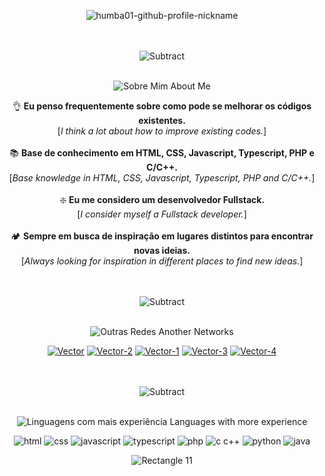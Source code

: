 <div align="center">
  
  ![humba01-github-profile-nickname](https://user-images.githubusercontent.com/59739253/232824805-c81720f6-1699-4dbf-b62f-923408925aa9.png)

  <br><br> ![Subtract](https://user-images.githubusercontent.com/59739253/235328997-00f421ee-7c2e-4dfb-9ad7-8089850b61cc.png) <br><br>

  ![Sobre Mim  About Me](https://user-images.githubusercontent.com/59739253/235323128-3f8d61e9-cc1a-4c4a-891f-831d142b615a.png)
  
  👌 **Eu penso frequentemente sobre como pode se melhorar os códigos existentes.** <br> [_I think a lot about how to improve existing codes._] <br><br>
  📚 **Base de conhecimento em HTML, CSS, Javascript, Typescript, PHP e C/C++.** <br> [_Base knowledge in HTML, CSS, Javascript, Typescript, PHP and C/C++._] <br><br>
  ❇️ **Eu me considero um desenvolvedor Fullstack.** <br> [_I consider myself a Fullstack developer._] <br><br>
  🏕️ **Sempre em busca de inspiração em lugares distintos para encontrar novas ideias.** <br> [_Always looking for inspiration in different places to find new ideas._]
  
  <br><br> ![Subtract](https://user-images.githubusercontent.com/59739253/235328997-00f421ee-7c2e-4dfb-9ad7-8089850b61cc.png) <br><br>
  
  ![Outras Redes  Another Networks](https://user-images.githubusercontent.com/59739253/235328132-aca437fc-165c-4427-9f6e-fe4020db755e.png)
  
  [![Vector](https://user-images.githubusercontent.com/59739253/235328148-97ba410f-54ea-4f2e-800f-e248039cb7b4.png)](https://www.npmjs.com/~humba01)
  [![Vector-2](https://user-images.githubusercontent.com/59739253/235328152-21cec55c-a22d-45b6-a352-59c55f829648.png)](https://gitlab.com/Humba01)
  [![Vector-1](https://user-images.githubusercontent.com/59739253/235328157-590a6249-0ae0-4440-a273-780c31bc2dc9.png)](https://twitter.com/Humba01D)
  [![Vector-3](https://user-images.githubusercontent.com/59739253/235328161-f24f6e4d-8908-4471-b8b6-efe0ad981793.png)](https://www.reddit.com/user/Humba01Dev)
  [![Vector-4](https://user-images.githubusercontent.com/59739253/235328163-a2b311aa-40c4-41d0-9c57-9f2482e6704d.png)](http://mailto:humbandroid@gmail.com)
  
  <br><br> ![Subtract](https://user-images.githubusercontent.com/59739253/235328997-00f421ee-7c2e-4dfb-9ad7-8089850b61cc.png) <br><br>
 
  ![Linguagens com mais experiência  Languages ​​with more experience](https://user-images.githubusercontent.com/59739253/235323242-ac8a8a01-ef12-4a75-b63d-16c3fb450053.png)

  ![html](https://user-images.githubusercontent.com/59739253/235323260-1f8b3e62-4ebe-4a4c-84d7-d43065a6dfda.png)
  ![css](https://user-images.githubusercontent.com/59739253/235323262-83d71139-4feb-4998-bba1-15a6f85de52e.png)
  ![javascript](https://user-images.githubusercontent.com/59739253/235323266-eb3c505c-2b5f-4fcd-b9ce-114c3814a85d.png)
  ![typescript](https://user-images.githubusercontent.com/59739253/235323277-8fbed0a9-4f3d-4f8a-b3ce-6e5f03500770.png)
  ![php](https://user-images.githubusercontent.com/59739253/235323289-12913aef-833c-4440-96dd-16b0c81cad2f.png)
  ![c   c++](https://user-images.githubusercontent.com/59739253/235323295-0c3e52d4-88b5-43a5-9901-d618f7bb4284.png)
  ![python](https://user-images.githubusercontent.com/59739253/235323299-8df0c904-efe4-4caf-9bc1-07a12b4c6cef.png)
  ![java](https://user-images.githubusercontent.com/59739253/235323300-2998ee99-b160-4bbd-9637-36edc81c3b96.png)
  
  ![Rectangle 11](https://user-images.githubusercontent.com/59739253/235329636-13dfb7e6-e39f-47ef-9fa7-cf14342773bb.png) 
  
</div>
